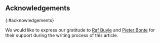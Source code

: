 ## Acknowledgements
{:#acknowledgements}

We would like to express our gratitude to [Raf Buyle](https://twitter.com/rafke) and [Pieter Bonte](https://twitter.com/psbonte) for their support during the writing process of this article.